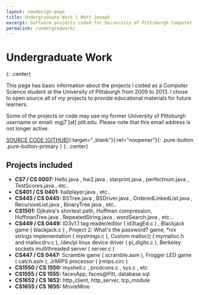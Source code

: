 ```yaml
---
layout: newdesign-page
title: Undergraduate Work | Matt Joseph
excerpt: Software projects coded for University of Pittsburgh Computer Science classes
permalink: /undergradwork/
---
```

<div class="center"><amp-img src="/images/PittIcon.png" width="213" height="106" alt="University of Pittsburgh Icon"></amp-img></div>

# Undergraduate Work
{: .center}

This page has basic information about the projects I coded as a Computer Science student at the University of Pittsburgh from 2009 to 2013. I chose to open source all of my projects to provide educational materials for future learners.

Some of the projects or code may use my former University of Pittsburgh username or email: mgj7 [at] pitt.edu. Please note that this email address is not longer active.

[SOURCE CODE (GITHUB)](https://github.com/devadvance/basic-computer-science-coding){:target="_blank"}{:rel="noopener"}{: .pure-button .pure-button-primary }
{: .center}

## Projects included

* **CS7 / CS 0007:** Hello.java , hw2.java , starprint.java , perfectnum.java , TestScores.java , etc..
* **CS401 / CS 0401:** ballplayer.java , etc..
* **CS445 / CS 0445:** BSTree.java , BSDriver.java , OrderedLinkedList.java , RecursiveList.java , BinaryTree.java , etc..
* **CS1501:** Djikstra's shortest path, Huffman compression, HuffmanTree.java , RepeatedString.java , wordSearch.java , etc...
* **CS449 / CS 0449:** ID3v1.1 tag reader/editor ( id3tagEd.c ) , Blackjack game ( blackjack.c ) , Project 2: What's the password? game, &ast;nix strings implementation ( mystrings.c ), Custom malloc() ( mymalloc.h and mallocdrv.c ), /dev/pi linux device driver ( pi_digits.c ), Berkeley sockets multithreaded server ( server.c )
* **CS447 / CS 0447:** Scramble game ( scramble.asm ), Frogger LED game ( catch.asm ), JrMIPS processor ( jrmips.circ )
* **CS1550 / CS 1550:** myshell.c , prodcons.c , sys.c , etc
* **CS1555 / CS 1555:** facesApp, faces@Pitt, database.sql
* **CS1652 / CS 1652:** http_client, http_server, tcp_module
* **CS1655 / CS 1655:** MovieMine
